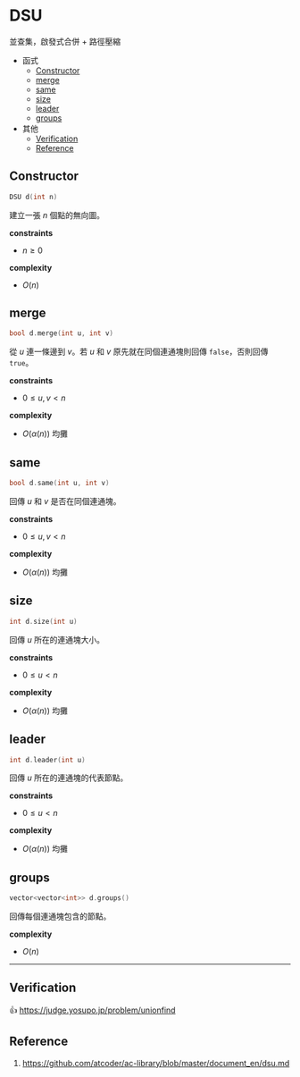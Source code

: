 # DSU

並查集，啟發式合併 + 路徑壓縮

- 函式
    - [Constructor](#Constructor)
    - [merge](#merge)
    - [same](#same)
    - [size](#size)
    - [leader](#leader)
    - [groups](#groups)
- 其他
    - [Verification](#Verification)
    - [Reference](#Reference)

## Constructor

```cpp
DSU d(int n)
```

建立一張 $n$ 個點的無向圖。

**constraints**

- $n \geq 0$

**complexity**

- $O(n)$

## merge

```cpp
bool d.merge(int u, int v)
```

從 $u$ 連一條邊到 $v$。若 $u$ 和 $v$ 原先就在同個連通塊則回傳 `false`，否則回傳 `true`。

**constraints**

- $0 \leq u, v < n$

**complexity**

- $O(\alpha(n))$ 均攤

## same

```cpp
bool d.same(int u, int v)
```

回傳 $u$ 和 $v$ 是否在同個連通塊。

**constraints**

- $0 \leq u, v < n$

**complexity**

- $O(\alpha(n))$ 均攤

## size

```cpp
int d.size(int u)
```

回傳 $u$ 所在的連通塊大小。

**constraints**

- $0 \leq u < n$

**complexity**

- $O(\alpha(n))$ 均攤

## leader

```cpp
int d.leader(int u)
```

回傳 $u$ 所在的連通塊的代表節點。

**constraints**

- $0 \leq u < n$

**complexity**

- $O(\alpha(n))$ 均攤

## groups

```cpp
vector<vector<int>> d.groups()
```

回傳每個連通塊包含的節點。

**complexity**

- $O(n)$

---

## Verification

:thumbsup: https://judge.yosupo.jp/problem/unionfind

## Reference

1. https://github.com/atcoder/ac-library/blob/master/document_en/dsu.md
